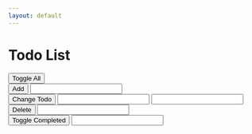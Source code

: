 ```yaml
---
layout: default
---
```


<h1>Todo List</h1>

<div>
  <button onclick="handlers.toggleAll()">Toggle All</button>
</div>

<div>
  <button onclick="handlers.addTodo()">Add</button>
  <input id="addTodoTextInput" type="text">
</div>

<div>
  <button onclick="handlers.changeTodo()">Change Todo</button>
  <input id="changeTodoPositionInput" type="number">
  <input id="changeTodoTextInput" type="text">
</div>

<div>
  <button onclick="handlers.deleteTodo()">Delete</button>
  <input id="deleteTodoPositionInput" type="number">
</div>

<div>
  <button onclick="handlers.toggleCompleted()">Toggle Completed</button>
  <input id="toggleCompletedPositionInput" type="number">
</div>

<ul>
</ul>